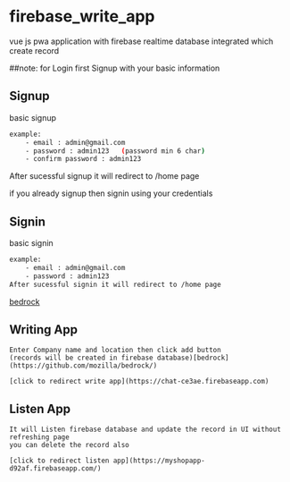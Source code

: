 # firebase_write_app
vue js pwa application with firebase realtime database integrated which create record

##note:
for Login first Signup with your basic information

## Signup
basic signup 
```bash
example:
	- email : admin@gmail.com
	- password : admin123	(password min 6 char)
	- confirm password : admin123
```
After sucessful signup it will redirect to /home page

if you already signup then signin using your credentials

## Signin
basic signin
```bash
example:
	- email : admin@gmail.com
	- password : admin123
After sucessful signin it will redirect to /home page	
```
[bedrock](https://github.com/mozilla/bedrock/)

## Writing App
	Enter Company name and location then click add button
	(records will be created in firebase database)[bedrock](https://github.com/mozilla/bedrock/)

	[click to redirect write app](https://chat-ce3ae.firebaseapp.com)
	
## Listen App
	It will Listen firebase database and update the record in UI without refreshing page
	you can delete the record also
	
	[click to redirect listen app](https://myshopapp-d92af.firebaseapp.com/)
	
